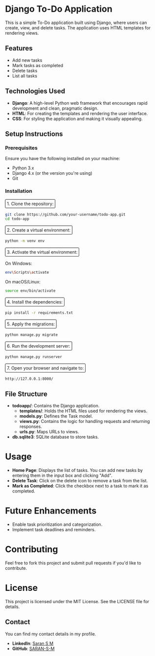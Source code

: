 # Django To-Do Application

This is a simple To-Do application built using Django, where users can create, view, and delete tasks. The application uses HTML templates for rendering views.

## Features

- Add new tasks
- Mark tasks as completed
- Delete tasks
- List all tasks

## Technologies Used

- **Django**: A high-level Python web framework that encourages rapid development and clean, pragmatic design.
- **HTML**: For creating the templates and rendering the user interface.
- **CSS**: For styling the application and making it visually appealing.

## Setup Instructions

### Prerequisites

Ensure you have the following installed on your machine:

- Python 3.x
- Django 4.x (or the version you're using)
- Git

### Installation

<div style="border:1px solid black; display:inline-block; padding:5px; border-radius:3px;">
1. Clone the repository:</div>

```bash
git clone https://github.com/your-username/todo-app.git
cd todo-app
```

<div style="border:1px solid black; display:inline-block; padding:5px; border-radius:3px;">
2. Create a virtual environment:</div>

```bash
python -m venv env
```

<div style="border:1px solid black; display:inline-block; padding:5px; border-radius:3px;">
3. Activate the virtual environment:</div>

On Windows:
```bash
env\Scripts\activate
```

On macOS/Linux:
```bash
source env/bin/activate
```

<div style="border:1px solid black; display:inline-block; padding:5px; border-radius:3px;">
4. Install the dependencies:</div>

```bash
pip install -r requirements.txt
```

<div style="border:1px solid black; display:inline-block; padding:5px; border-radius:3px;">
5. Apply the migrations:</div>

```bash
python manage.py migrate
```

<div style="border:1px solid black; display:inline-block; padding:5px; border-radius:3px;">
6. Run the development server:</div>

```bash
python manage.py runserver
```

<div style="border:1px solid black; display:inline-block; padding:5px; border-radius:3px;">
7. Open your browser and navigate to:</div>

```bash
http://127.0.0.1:8000/
```

## File Structure

- **todoapp/**: Contains the Django application.
  - **templates/**: Holds the HTML files used for rendering the views.
  - **models.py**: Defines the Task model.
  - **views.py**: Contains the logic for handling requests and returning responses.
  - **urls.py**: Maps URLs to views.
- **db.sqlite3**: SQLite database to store tasks.


# Usage
 - **Home Page**: Displays the list of tasks. You can add new tasks by entering them in the input box and clicking "Add".
 - **Delete Task**: Click on the delete icon to remove a task from the list.
 - **Mark as Completed**: Click the checkbox next to a task to mark it as completed.

# Future Enhancements

 - Enable task prioritization and categorization.
 - Implement task deadlines and reminders.

# Contributing
Feel free to fork this project and submit pull requests if you'd like to contribute.

# License
This project is licensed under the MIT License. See the LICENSE file for details.

## Contact

You can find my contact details in my profile.

- **LinkedIn**: [Saran S M](https://www.linkedin.com/in/saran-s-m/)
- **GitHub**: [SARAN-S-M](https://github.com/SARAN-S-M)